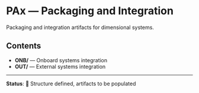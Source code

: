 # PAx — Packaging and Integration

Packaging and integration artifacts for dimensional systems.

## Contents

- **ONB/** — Onboard systems integration
- **OUT/** — External systems integration

---

**Status**: 🚧 Structure defined, artifacts to be populated
